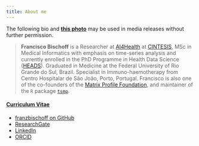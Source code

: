 ```yaml
---
title: About me
---
```


The following bio and [**this photo**](/about/franz.jpg) may be used in media releases without further permission.

>**Francisco Bischoff** is a Researcher at [AI4Health](http://cintesis.eu/ai4health/) at [CINTESIS](http://cintesis.eu/), MSc in Medical Informatics with emphasis on time-series analysis and currently enrolled in the PhD Programme in Health Data Science ([HEADS](https://heads.med.up.pt/)).
Graduated in Medicine at the Federal University of Rio Grande do Sul, Brazil. Specialist in Immuno-haemotherapy from Centro Hospitalar de São João, Porto, Portugal. Francisco is also one of the co-founders of the [Matrix Profile Foundation](https://matrixprofile.org), and maintainer of the `R` package [`tsmp`](https://CRAN.R-project.org/package=tsmp).

<h4><a href="lattes.cnpq.br/6298563785741278" class="badge badge-small"><i class="ai ai-lattes"></i> Curriculum Vitae</a></h4>

<ul class="fa-ul">
  <li><a href="https://github.com/franzbischoff/"><i class="fa-li fa fa-github-alt" style="padding-top:3px;"></i>franzbischoff on GitHub</a></li>
  <li><a href="https://www.researchgate.net/profile/Francisco_Bischoff"><i class="fa-li ai ai-researchgate" style="padding-top:3px;"></i>ResearchGate</a></li>
  <li><a href="https://www.linkedin.com/in/franzbischoff/"><i class="fa-li fa fa-linkedin" style="padding-top:3px;"></i>LinkedIn</a></li>
  <li><a href="https://orcid.org/0000-0002-5301-8672"><i class="fa-li ai ai-orcid" style="padding-top:3px;"></i>ORCID</a></li>
</ul>
